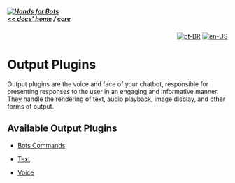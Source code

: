 ##### [![Hands for Bots](https://img.shields.io/badge/[•__•]-Hands_for_Bots-purple?style=social) <br>&lt;&lt; docs' home](../../../README.md) / [core](../core.md)

<div align="right">

[![pt-BR](https://img.shields.io/badge/pt-BR-white)](../../pt-br/core/output.md)
[![en-US](https://img.shields.io/badge/en-US-white)](./output.md)

</div>


  # Output Plugins


  Output plugins are the voice and face of your chatbot, responsible for presenting responses to the user in an engaging and informative manner. They handle the rendering of text, audio playback, image display, and other forms of output.


  ## Available Output Plugins


  - [Bots Commands](./output/botscommands.md)

  - [Text](./output/text.md)

  - [Voice](./output/voice.md)
